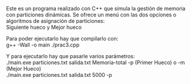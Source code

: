 Este es un programa realizado con C++ que simula la gestión de memoria con particiones dinámicas. Se
ofrece un menú con las dos opciones o algoritmos de asignación de particiones:  
Siguiente hueco y Mejor hueco

Para poder ejecutarlo hay que compilarlo con:  
g++ -Wall -o main ./prac3.cpp

Y para ejecutarlo hay que pasarle varios parámetros:  
./main.exe particiones.txt salida.txt Memoria-total -p (Primer Hueco) o -m (Mejor Hueco)  
./main.exe particiones.txt salida.txt 5000 -p